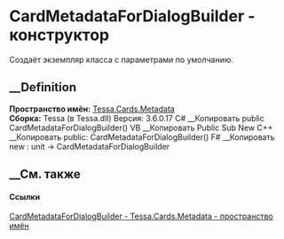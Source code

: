# CardMetadataForDialogBuilder - конструктор
Создаёт экземпляр класса с параметрами по умолчанию.
##  __Definition
 **Пространство имён:** [Tessa.Cards.Metadata](N_Tessa_Cards_Metadata.htm)  
 **Сборка:** Tessa (в Tessa.dll) Версия: 3.6.0.17
C# __Копировать
     public CardMetadataForDialogBuilder()
VB __Копировать
     Public Sub New
C++ __Копировать
     public:
    CardMetadataForDialogBuilder()
F# __Копировать
     new : unit -> CardMetadataForDialogBuilder
##  __См. также
#### Ссылки
[CardMetadataForDialogBuilder -
](T_Tessa_Cards_Metadata_CardMetadataForDialogBuilder.htm)
[Tessa.Cards.Metadata - пространство имён](N_Tessa_Cards_Metadata.htm)
